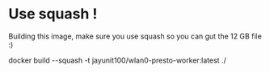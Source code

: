 # Use squash !

Building this image, make sure you use squash so you can gut the 12 GB file :) 


docker build --squash -t jayunit100/wlan0-presto-worker:latest ./
